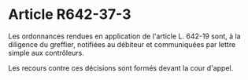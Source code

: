 # Article R642-37-3

Les ordonnances rendues en application de l'article L. 642-19 sont, à la diligence du greffier, notifiées au débiteur et communiquées par lettre simple aux contrôleurs.

Les recours contre ces décisions sont formés devant la cour d'appel.
